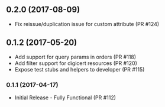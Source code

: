 ## 0.2.0 (2017-08-09)

* Fix reissue/duplication issue for custom attribute (PR #124)

## 0.1.2 (2017-05-20)

* Add support for query params in orders (PR #118)
* Add filter support for digicert resources (PR #120)
* Expose test stubs and helpers to developer (PR #115)

### 0.1.1 (2017-04-17)

* Initial Release - Fully Functional (PR #112)
